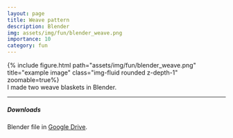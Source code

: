 ```yaml
---
layout: page
title: Weave pattern
description: Blender
img: assets/img/fun/blender_weave.png
importance: 10
category: fun
---
```


<div class="row">
    <div class="col-sm mt-3 mt-md-0">
        {% include figure.html path="assets/img/fun/blender_weave.png" title="example image" class="img-fluid rounded z-depth-1" zoomable=true%}
    </div>       
</div>
<div class="caption">
    I made two weave blaskets in Blender.
</div>

------
##### **Downloads**
Blender file in [Google Drive](https://drive.google.com/file/d/1gZo41bpTzDwDDcdJ-XuWgFPkUMjnUvyR/view?usp=sharing).